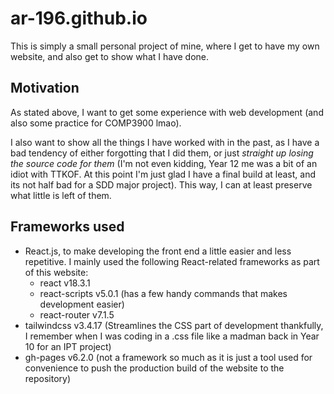 # ar-196.github.io
This is simply a small personal project of mine, where I get to have my own website, and also get to show what I have done.

## Motivation
As stated above, I want to get some experience with web development (and also some practice for COMP3900 lmao). 

I also want to show all the things I have worked with in the past, as I have a bad tendency of either forgotting that I did them, or just *straight up losing the source code for them* (I'm not even kidding, Year 12 me was a bit of an idiot with TTKOF. At this point I'm just glad I have a final build at least, and its not half bad for a SDD major project). This way, I can at least preserve what little is left of them.

## Frameworks used
- React.js, to make developing the front end a little easier and less repetitive.
  I mainly used the following React-related frameworks as part of this website:
    - react v18.3.1
    - react-scripts v5.0.1 (has a few handy commands that makes development easier)
    - react-router v7.1.5
- tailwindcss v3.4.17 (Streamlines the CSS part of development thankfully, I remember when I was coding in a .css file like a madman back in Year 10 for an IPT project)
- gh-pages v6.2.0 (not a framework so much as it is just a tool used for convenience to push the production build of the website to the repository)

